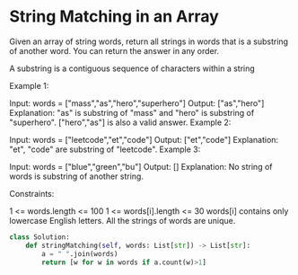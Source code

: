 # String Matching in an Array

Given an array of string words, return all strings in words that is a substring of another word. You can return the answer in any order.

A substring is a contiguous sequence of characters within a string

Example 1:

Input: words = ["mass","as","hero","superhero"]
Output: ["as","hero"]
Explanation: "as" is substring of "mass" and "hero" is substring of "superhero".
["hero","as"] is also a valid answer.
Example 2:

Input: words = ["leetcode","et","code"]
Output: ["et","code"]
Explanation: "et", "code" are substring of "leetcode".
Example 3:

Input: words = ["blue","green","bu"]
Output: []
Explanation: No string of words is substring of another string.

Constraints:

1 <= words.length <= 100
1 <= words[i].length <= 30
words[i] contains only lowercase English letters.
All the strings of words are unique.

```python
class Solution:
    def stringMatching(self, words: List[str]) -> List[str]:
        a = " ".join(words)
        return [w for w in words if a.count(w)>1]
```
